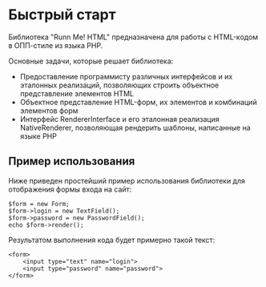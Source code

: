Быстрый старт
=============

Библиотека "Runn Me! HTML" предназначена для работы с HTML-кодом в ОПП-стиле из языка PHP. 

Основные задачи, которые решает библиотека:

* Предоставление программисту различных интерфейсов и их эталонных реализаций, позволяющих строить объектное представление элементов HTML 
* Объектное представление HTML-форм, их элементов и комбинаций элементов форм
* Интерфейс RendererInterface и его эталонная реализация NativeRenderer, позволяющая рендерить шаблоны, написанные на языке PHP

Пример использования
--------------------
Ниже приведен простейший пример использования библиотеки для отображения формы входа на сайт:

    $form = new Form;
    $form->login = new TextField();
    $form->password = new PasswordField();
    echo $form->render();


Результатом выполнения кода будет примерно такой текст:

    <form>
        <input type="text" name="login">
        <input type="password" name="password">
    </form>